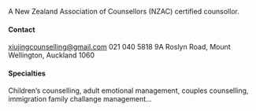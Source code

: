 


A New Zealand Association of Counsellors (NZAC) certified counsollor.


#### Contact
xiujingcounselling@gmail.com
021 040 5818
9A Roslyn Road, Mount Wellington, Auckland 1060

#### Specialties
Children’s counselling, adult emotional management, couples counselling, immigration family challange management...
